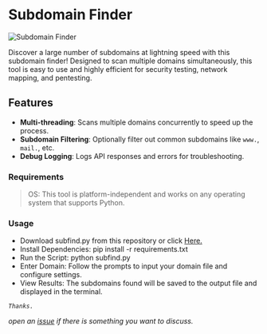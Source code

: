 # Subdomain Finder

![Subdomain Finder](https://i.imgur.com/rK83JE6.jpeg)

Discover a large number of subdomains at lightning speed with this subdomain finder! Designed to scan multiple domains simultaneously, this tool is easy to use and highly efficient for security testing, network mapping, and pentesting.

## Features

- **Multi-threading**: Scans multiple domains concurrently to speed up the process.
- **Subdomain Filtering**: Optionally filter out common subdomains like `www.`, `mail.`, etc.
- **Debug Logging**: Logs API responses and errors for troubleshooting.

### Requirements
> OS: This tool is platform-independent and works on any operating system that supports Python.

### Usage
- Download subfind.py from this repository or click [Here.](https://github.com/duckxsec/subdomain-finder/raw/refs/heads/main/subfind.py)
- Install Dependencies: pip install -r requirements.txt
- Run the Script: python subfind.py
- Enter Domain: Follow the prompts to input your domain file and configure settings.
- View Results: The subdomains found will be saved to the output file and displayed in the terminal.


_`Thanks.`_

_open an [issue](https://github.com/duckxsec/subdomain-finder/issues/new) if there is something you want to discuss._
